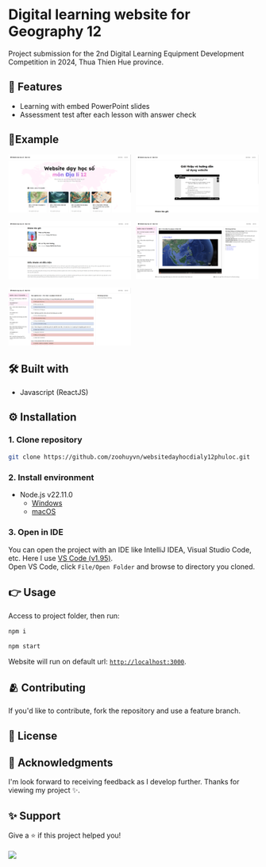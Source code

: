 # Digital learning website for Geography 12
Project submission for the 2nd Digital Learning Equipment Development Competition in 2024, Thua Thien Hue province.

## 📍 Features
- Learning with embed PowerPoint slides
- Assessment test after each lesson with answer check

## 📃Example
<p>
  <img title='Home page' src="./Screenshots/home.png" width="49%"/>
  <img title='About page' style='float: right' src="./Screenshots/about.png" width="49%"/>
</p>
<p>
  <img title='About page 2' src="./Screenshots/about-2.png" width="49%"/>
  <img title='Learning page' style='float: right' src="./Screenshots/learning.png" width="49%"/>
</p>
<p>
  <img title='Assessment test page' src="./Screenshots/test.png" width="49%"/>
</p>

## 🛠️ Built with
- Javascript (ReactJS)

## ⚙️ Installation
### 1. Clone repository
```bash
git clone https://github.com/zoohuyvn/websitedayhocdialy12phuloc.git
```
### 2. Install environment
- Node.js v22.11.0
    - [Windows](https://nodejs.org/dist/v22.11.0/node-v22.11.0-x64.msi)
    - [macOS](https://nodejs.org/dist/v22.11.0/node-v22.11.0.pkg)
### 3. Open in IDE
You can open the project with an IDE like IntelliJ IDEA, Visual Studio Code, etc. Here I use [VS Code (v1.95)](https://code.visualstudio.com/sha/download?build=stable&os=win32-x64-user).<br>
Open VS Code, click `File/Open Folder` and browse to directory you cloned.

## 👉 Usage
Access to project folder, then run:<br>
```bash
npm i
```
```bash
npm start
```
Website will run on default url: [`http://localhost:3000`](http://localhost:3000).

## 🫂 Contributing
If you'd like to contribute, fork the repository and use a feature branch.

## 📄 License

## 🥹 Acknowledgments
I'm look forward to receiving feedback as I develop further. Thanks for viewing my project ✨.

## ✨ Support
Give a ⭐ if this project helped you!<br><br>
<a href='https://www.buymeacoffee.com/zoohuyvn' target='_blank'><img style='height: 34px' src='https://i.imgur.com/Y2Ta2iz.png'/></a>
